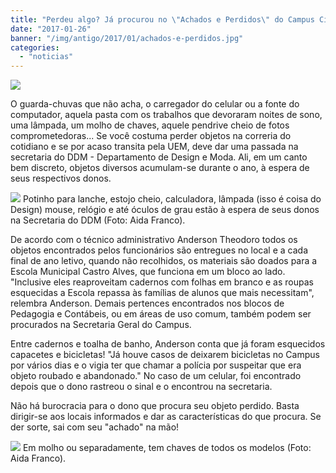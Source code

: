 ```yaml
---
title: "Perdeu algo? Já procurou no \"Achados e Perdidos\" do Campus Cianorte ?"
date: "2017-01-26"
banner: "/img/antigo/2017/01/achados-e-perdidos.jpg"
categories: 
  - "noticias"
---
```


![](/img/antigo/2017/01/achados-e-perdidos.jpg)

O guarda-chuvas que não acha, o carregador do celular ou a fonte do computador, aquela pasta com os trabalhos que devoraram noites de sono, uma lâmpada, um molho de chaves, aquele pendrive cheio de fotos comprometedoras... Se você costuma perder objetos na correria do cotidiano e se por acaso transita pela UEM, deve dar uma passada na secretaria do DDM - Departamento de Design e Moda. Ali, em um canto bem discreto, objetos diversos acumulam-se durante o ano, à espera de seus respectivos donos.

![](/img/antigo/2017/01/DSC_4529.jpg) Potinho para lanche, estojo cheio, calculadora, lâmpada (isso é coisa do Design) mouse, relógio e até óculos de grau estão à espera de seus donos na Secretaria do DDM (Foto: Aida Franco).

De acordo com o técnico administrativo Anderson Theodoro todos os objetos encontrados pelos funcionários são entregues no local e a cada final de ano letivo, quando não recolhidos, os materiais são doados para a Escola Municipal Castro Alves, que funciona em um bloco ao lado. "Inclusive eles reaproveitam cadernos com folhas em branco e as roupas esquecidas a Escola repassa às famílias de alunos que mais necessitam", relembra Anderson. Demais pertences encontrados nos blocos de Pedagogia e Contábeis, ou em áreas de uso comum, também podem ser procurados na Secretaria Geral do Campus.

Entre cadernos e toalha de banho, Anderson conta que já foram esquecidos capacetes e bicicletas! "Já houve casos de deixarem bicicletas no Campus por vários dias e o vigia ter que chamar a polícia por suspeitar que era objeto roubado e abandonado." No caso de um celular, foi encontrado depois que o dono rastreou o sinal e o encontrou na secretaria.

Não há burocracia para o dono que procura seu objeto perdido. Basta dirigir-se aos locais informados e dar as características do que procura. Se der sorte, sai com seu "achado" na mão!

![](/img/antigo/2017/01/chave.jpg) Em molho ou separadamente, tem chaves de todos os modelos (Foto: Aida Franco).
